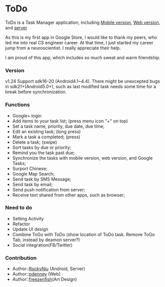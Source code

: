 ToDo
========

ToDo is a Task Manager application, including [Mobile version](/MTM/README.md), [Web version](/WTM/README.md), and [server](https://github.com/RockyNiu/todo-server)

As this is my first app in Google Store, I would like to thank my peers, who led me into real CS engineer career. At that time, I just started my career jump from a neuroscientist. I really appreciate their help. 

I am proud of this app, which includes so much sweat and warm friendship.

### Version
v1.24
Support sdk16-20 (Android4.1~4.4). 
There might be unexcepted bugs in sdk21+(Android5.0+), such as last modified task needs some time for a break before synchronization.

### Functions
- Google+ login
- Add items to your task list; (press menu icon "+" on top)
- Set a task name, priority, due date, due time;
- Edit an existing task; (long press)
- Mark a task a completed; (press)
- Delete a task; (swipe)
- Sort tasks by due or priority;
- Remind you the task past due;
- Synchronize the tasks with mobile version, web version, and Google Tasks;
- Surport Chinese;
- Google Map Search;
- Send task by SMS Message;
- Send task by email;
- Send push notification from server;
- Receive text shared from other apps, such as browser;

### Need to do
* Setting Activity
* Refactor
* Update UI design
* Combine ToGo with ToDo (show location of ToDo task. Remove ToGo Tab, instead by deamon server?)
* Social integration(FB/Twitter)

### Contribution
* Author::[RockyNiu](https://github.com/RockyNiu) (Android, Server)
* Author::[pdenney](https://github.com/pdenney) (Web)
* Author::[freezenfish](https://github.com/freezenfish)(Art Design)
